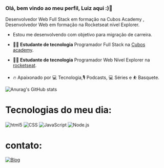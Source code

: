 ### Olá, bem vindo ao meu perfil, Luiz aqui :)👋
Desenvolvedor Web Full Stack em formação na Cubos Academy , Desenvolvedor Web em formação na Rocketseat nível Explorer.

- Estou me desenvolvendo com  objetivo para migração de carreira.

- 👨‍💻 **Estudante de tecnologia** Programador Full Stack na [Cubos academy](https://cubos.academy/).

- 👨‍💻 **Estudante de tecnologia** Programador Web Nível Explorer na [rocketseat](https://www.rocketseat.com.br/).

- 🔥 Apaixonado por 💻  Tecnologia,🎙️ Podcasts, 💻  Séries e ⛹️ Basquete. 

![Anurag's GitHub stats](https://github-readme-stats.vercel.app/api?username=LuizMoura-88&show_icons=true&theme=cobalt)



          



# Tecnologias do meu dia:

<div style="display: inline_block"  >

<img align="center" src="https://img.shields.io/badge/HTML-239120?style=for-the-badge&logo=html5&logoColor=white" alt="html5">


<img align="center" src="https://img.shields.io/badge/CSS-239120?&style=for-the-badge&logo=css3&logoColor=white" alt="CSS"> 

<img align="center" src="https://img.shields.io/badge/JavaScript-F7DF1E?style=for-the-badge&logo=javascript&logoColor=black" alt="JavaScript">

<img align="center" src="https://img.shields.io/badge/Node.js-43853D?style=for-the-badge&logo=node.js&logoColor=white" alt="Node.js">

</div>





# contato: <div style="display: inline">

[![Blog](https://img.shields.io/badge/LinkedIn-0077B5?style=for-the-badge&logo=linkedin&logoColor=white)](linkedin.com/in/luiz-moura-b60099252)

</div>

          


        
          

